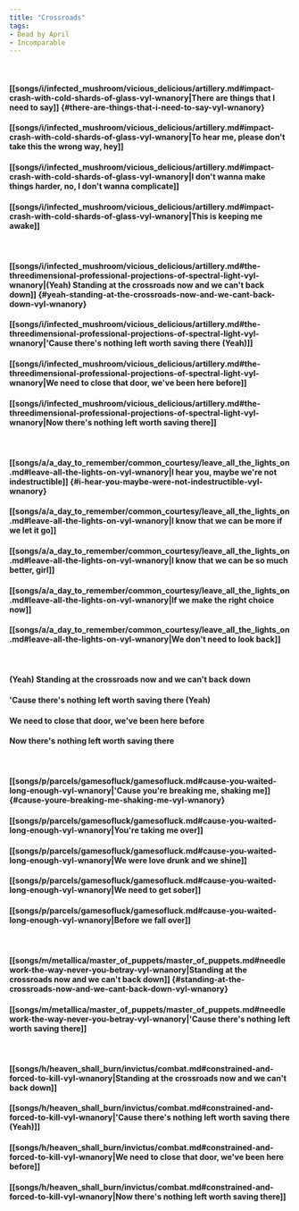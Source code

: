 ```yaml
---
title: "Crossroads"
tags:
- Dead by April
- Incomparable
---
```

&nbsp;
#### [[songs/i/infected_mushroom/vicious_delicious/artillery.md#impact-crash-with-cold-shards-of-glass-vyl-wnanory|There are things that I need to say]] {#there-are-things-that-i-need-to-say-vyl-wnanory}
#### [[songs/i/infected_mushroom/vicious_delicious/artillery.md#impact-crash-with-cold-shards-of-glass-vyl-wnanory|To hear me, please don't take this the wrong way, hey]]
#### [[songs/i/infected_mushroom/vicious_delicious/artillery.md#impact-crash-with-cold-shards-of-glass-vyl-wnanory|I don't wanna make things harder, no, I don't wanna complicate]]
#### [[songs/i/infected_mushroom/vicious_delicious/artillery.md#impact-crash-with-cold-shards-of-glass-vyl-wnanory|This is keeping me awake]]
&nbsp;
#### [[songs/i/infected_mushroom/vicious_delicious/artillery.md#the-threedimensional-professional-projections-of-spectral-light-vyl-wnanory|(Yeah) Standing at the crossroads now and we can't back down]] {#yeah-standing-at-the-crossroads-now-and-we-cant-back-down-vyl-wnanory}
#### [[songs/i/infected_mushroom/vicious_delicious/artillery.md#the-threedimensional-professional-projections-of-spectral-light-vyl-wnanory|'Cause there's nothing left worth saving there (Yeah)]]
#### [[songs/i/infected_mushroom/vicious_delicious/artillery.md#the-threedimensional-professional-projections-of-spectral-light-vyl-wnanory|We need to close that door, we've been here before]]
#### [[songs/i/infected_mushroom/vicious_delicious/artillery.md#the-threedimensional-professional-projections-of-spectral-light-vyl-wnanory|Now there's nothing left worth saving there]]
&nbsp;
#### [[songs/a/a_day_to_remember/common_courtesy/leave_all_the_lights_on.md#leave-all-the-lights-on-vyl-wnanory|I hear you, maybe we're not indestructible]] {#i-hear-you-maybe-were-not-indestructible-vyl-wnanory}
#### [[songs/a/a_day_to_remember/common_courtesy/leave_all_the_lights_on.md#leave-all-the-lights-on-vyl-wnanory|I know that we can be more if we let it go]]
#### [[songs/a/a_day_to_remember/common_courtesy/leave_all_the_lights_on.md#leave-all-the-lights-on-vyl-wnanory|I know that we can be so much better, girl]]
#### [[songs/a/a_day_to_remember/common_courtesy/leave_all_the_lights_on.md#leave-all-the-lights-on-vyl-wnanory|If we make the right choice now]]
#### [[songs/a/a_day_to_remember/common_courtesy/leave_all_the_lights_on.md#leave-all-the-lights-on-vyl-wnanory|We don't need to look back]]
&nbsp;
#### (Yeah) Standing at the crossroads now and we can't back down
#### 'Cause there's nothing left worth saving there (Yeah)
#### We need to close that door, we've been here before
#### Now there's nothing left worth saving there
&nbsp;
#### [[songs/p/parcels/gamesofluck/gamesofluck.md#cause-you-waited-long-enough-vyl-wnanory|'Cause you're breaking me, shaking me]] {#cause-youre-breaking-me-shaking-me-vyl-wnanory}
#### [[songs/p/parcels/gamesofluck/gamesofluck.md#cause-you-waited-long-enough-vyl-wnanory|You're taking me over]]
#### [[songs/p/parcels/gamesofluck/gamesofluck.md#cause-you-waited-long-enough-vyl-wnanory|We were love drunk and we shine]]
#### [[songs/p/parcels/gamesofluck/gamesofluck.md#cause-you-waited-long-enough-vyl-wnanory|We need to get sober]]
#### [[songs/p/parcels/gamesofluck/gamesofluck.md#cause-you-waited-long-enough-vyl-wnanory|Before we fall over]]
&nbsp;
#### [[songs/m/metallica/master_of_puppets/master_of_puppets.md#needlework-the-way-never-you-betray-vyl-wnanory|Standing at the crossroads now and we can't back down]] {#standing-at-the-crossroads-now-and-we-cant-back-down-vyl-wnanory}
#### [[songs/m/metallica/master_of_puppets/master_of_puppets.md#needlework-the-way-never-you-betray-vyl-wnanory|'Cause there's nothing left worth saving there]]
&nbsp;
#### [[songs/h/heaven_shall_burn/invictus/combat.md#constrained-and-forced-to-kill-vyl-wnanory|Standing at the crossroads now and we can't back down]]
#### [[songs/h/heaven_shall_burn/invictus/combat.md#constrained-and-forced-to-kill-vyl-wnanory|'Cause there's nothing left worth saving there (Yeah)]]
#### [[songs/h/heaven_shall_burn/invictus/combat.md#constrained-and-forced-to-kill-vyl-wnanory|We need to close that door, we've been here before]]
#### [[songs/h/heaven_shall_burn/invictus/combat.md#constrained-and-forced-to-kill-vyl-wnanory|Now there's nothing left worth saving there]]
